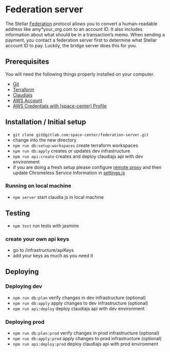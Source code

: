 # Federation server
The Stellar [Federation](https://www.stellar.org/developers/learn/concepts/federation.html) protocol allows you to convert a human-readable address like amy*your_org.com to an account ID. It also includes information about what should be in a transaction’s memo. When sending a payment, you contact a federation server first to determine what Stellar account ID to pay. Luckily, the bridge server does this for you.

## Prerequisites

You will need the following things properly installed on your computer.

* [Git](http://git-scm.com/)
* [Terraform](https://www.terraform.io/)
* [Claudiajs](https://claudiajs.com/)
* [AWS Account](https://aws.amazon.com)
* [AWS Credentials with \[space-center\] Profile](http://docs.aws.amazon.com/cli/latest/userguide/cli-config-files.html)

## Installation / Initial setup

* `git clone git@gitlab.com:space-center/federation-server.git`
* change into the new directory
* `npm run db:setup:workspaces` create terraform workspaces
* `npm run db:apply` creates or updates dev infrastructure
* `npm run api:create` creates and deploy claudiajs api with dev environment
* if you are doing a fresh setup please configure [remote proxy](https://github.com/graphcool/chromeless/tree/master/serverless) and then update Chromeless Service Information in [settings.js](api/repositories/settings.js)

### Running on local machine
* `npm server` start claudia js in local machine

## Testing
* `npm test` run tests with jasmine

### create your own api keys
* go to /infrastructure/apiKeys
* add your keys as much as you need it

## Deploying
### Deploying dev

* `npm run db:plan` verify changes in dev infrastructure (optional)
* `npm run db:apply` apply changes to dev infrastructure (optional)
* `npm run api:deploy` deploy claudiajs api with dev environment

### Deploying prod

* `npm run db:plan:prod` verify changes in prod infrastructure (optional)
* `npm run db:apply:prod` apply changes to prod infrastructure (optional)
* `npm run api:deploy:prod` deploy claudiajs api with prod environment



